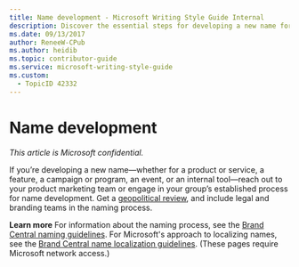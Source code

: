 ```yaml
---
title: Name development - Microsoft Writing Style Guide Internal
description: Discover the essential steps for developing a new name for products, services, or features. Learn about engaging with marketing, legal, and branding teams, and accessing geopolitical reviews.
ms.date: 09/13/2017
author: ReneeW-CPub
ms.author: heidib
ms.topic: contributor-guide
ms.service: microsoft-writing-style-guide
ms.custom:
  - TopicID 42332
---
```



# Name development

*This article is Microsoft confidential.*

If you’re developing a new name—whether for a product or service, a feature, a campaign or program, an event, or an internal tool—reach out to your product marketing team or engage in your group’s established process for name development. Get a [geopolitical review](https://microsoft.sharepoint.com/teams/celaGlobalReadiness/Pages/NewNameReview.aspx), and include legal and branding teams in the naming process.

**Learn more** For information about the naming process, see the [Brand Central naming guidelines](https://microsoft.sharepoint.com/teams/BrandCentral/Pages/The-Microsoft-brand-Identity-Naming.aspx). For Microsoft's approach to localizing names, see the [Brand Central name localization guidelines](https://microsoft.sharepoint.com/teams/BrandCentral/Guidelines/Microsoft_naming_playbook_Localization.pdf). (These pages require Microsoft network access.)